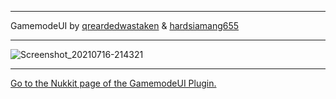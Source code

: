 
---

   GamemodeUI by [qreardedwastaken](https://qrearded.xyz) & [hardsiamang655](https://github.com/hardsiamang655)

---

![Screenshot_20210716-214321](https://user-images.githubusercontent.com/78941156/125997228-92a8705f-fdd2-404d-940d-8fee85488e96.png)

---

[Go to the Nukkit page of the GamemodeUI Plugin.](https://github.com/qreardedwastaken/GamemodeUI-NK)
